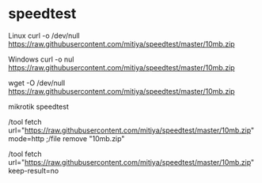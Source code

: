 # speedtest

Linux
curl -o /dev/null https://raw.githubusercontent.com/mitiya/speedtest/master/10mb.zip

Windows
curl -o nul https://raw.githubusercontent.com/mitiya/speedtest/master/10mb.zip

wget -O /dev/null https://raw.githubusercontent.com/mitiya/speedtest/master/10mb.zip

mikrotik speedtest

/tool fetch url="https://raw.githubusercontent.com/mitiya/speedtest/master/10mb.zip" mode=http ;/file remove "10mb.zip"


/tool fetch url="https://raw.githubusercontent.com/mitiya/speedtest/master/10mb.zip" keep-result=no

